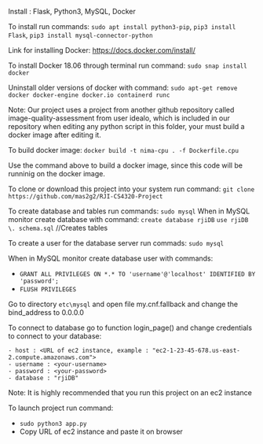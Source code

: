Install : Flask, Python3, MySQL, Docker

To install run commands: ```sudo apt install python3-pip```,
			 ```pip3 install Flask```,
			 ```pip3 install mysql-connector-python```

Link for installing Docker: https://docs.docker.com/install/

To install Docker 18.06 through terminal run command: ```sudo snap install docker```

Uninstall older versions of docker with command: ```sudo apt-get remove docker docker-engine docker.io containerd runc```


Note: Our project uses a project from another github repository called image-quality-assessment from user idealo, which is included in our repository when editing any python script in this folder, your must build a docker image after editing it. 

To build docker image: ```docker build -t nima-cpu . -f Dockerfile.cpu```

Use the command above to build a docker image, since this code will be runninig on the docker image.

To clone or download this project into your system run command:
			 ```git clone https://github.com/mas2g2/RJI-CS4320-Project```

To create database and tables run commands:
	```sudo mysql```
When in MySQL monitor create database with command:
	```create database rjiDB```
	```use rjiDB```
	```\. schema.sql``` //Creates tables

To create a user for the database server run commads:
	```sudo mysql```

When in MySQL monitor create database user with commands:

- ```GRANT ALL PRIVILEGES ON *.* TO 'username'@'localhost' IDENTIFIED BY 'password';```
- ```FLUSH PRIVILEGES```

Go to directory ```etc\mysql``` and open file my.cnf.fallback and change the bind_address to 0.0.0.0

To connect to database go to function login_page() and change credentials to connect to your database:

	- host : <URL of ec2 instance, example : "ec2-1-23-45-678.us-east-2.compute.amazonaws.com">
	- username : <your-username>
	- password : <your-password>
	- database : "rjiDB"

Note: It is highly recommended that you run this project on an ec2 instance

To launch project run command: 

- ```sudo python3 app.py```
- Copy URL of ec2 instance and paste it on browser
